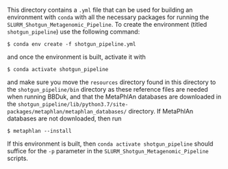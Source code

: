 This directory contains a `.yml` file that can be used for building an environment with `conda` with all the necessary packages for running the `SLURM_Shotgun_Metagenomic_Pipeline`. To create the environment (titled `shotgun_pipeline`) use the following command:
```
$ conda env create -f shotgun_pipeline.yml
```
and once the environment is built, activate it with
```
$ conda activate shotgun_pipeline
```
and make sure you move the `resources` directory found in this directory to the `shotgun_pipeline/bin` directory as these reference files are needed when running BBDuk, and that the MetaPhlAn databases are downloaded in the `shotgun_pipeline/lib/python3.7/site-packages/metaphlan/metaphlan_databases/` directory. If MetaPhlAn databases are not downloaded, then run
```
$ metaphlan --install
```

If this environment is built, then `conda activate shotgun_pipeline` should suffice for the `-p` parameter in the `SLURM_Shotgun_Metagenomic_Pipeline` scripts.
